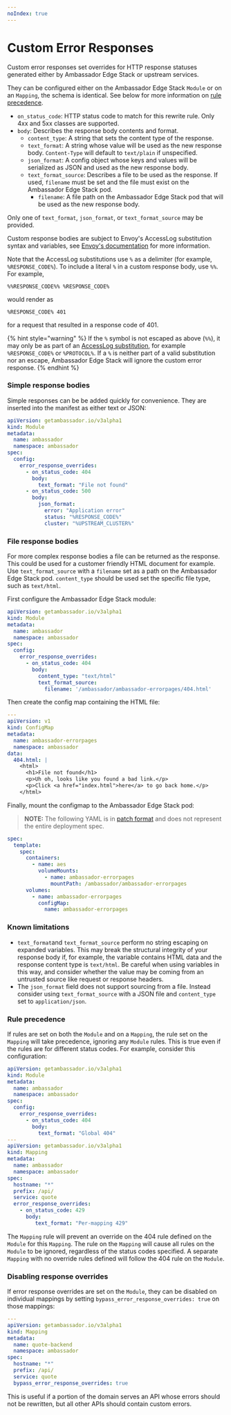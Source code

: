 ```yaml
---
noIndex: true
---
```


# Custom Error Responses

Custom error responses set overrides for HTTP response statuses generated either by Ambassador Edge Stack or upstream services.

They can be configured either on the Ambassador Edge Stack `Module` or on an `Mapping`, the schema is identical. See below for more information on [rule precedence](custom-error-responses.md#rule-precedence).

* `on_status_code`: HTTP status code to match for this rewrite rule. Only 4xx and 5xx classes are supported.
* `body`: Describes the response body contents and format.
  * `content_type`: A string that sets the content type of the response.
  * `text_format`: A string whose value will be used as the new response body. `Content-Type` will default to `text/plain` if unspecified.
  * `json_format`: A config object whose keys and values will be serialized as JSON and used as the new response body.
  * `text_format_source`: Describes a file to be used as the response. If used, `filename` must be set and the file must exist on the Ambassador Edge Stack pod.
    * `filename`: A file path on the Ambassador Edge Stack pod that will be used as the new response body.

Only one of `text_format`, `json_format`, or `text_format_source` may be provided.

Custom response bodies are subject to Envoy's AccessLog substitution syntax and variables, see [Envoy's documentation](https://www.envoyproxy.io/docs/envoy/latest/configuration/observability/access_log/usage#config-access-log-format-strings) for more information.

Note that the AccessLog substitutions use `%` as a delimiter (for example, `%RESPONSE_CODE%`). To include a literal `%` in a custom response body, use `%%`. For example,

```
%%RESPONSE_CODE%% %RESPONSE_CODE%
```

would render as

```
%RESPONSE_CODE% 401
```

for a request that resulted in a response code of 401.

{% hint style="warning" %}
If the `%` symbol is not escaped as above (`%%`), it may only be as part of an [AccessLog substitution](https://www.envoyproxy.io/docs/envoy/latest/configuration/observability/access_log/usage#config-access-log-format-strings), for example `%RESPONSE_CODE%` or `%PROTOCOL%`. If a `%` is neither part of a valid substitution nor an escape, Ambassador Edge Stack will ignore the custom error response.
{% endhint %}

### Simple response bodies

Simple responses can be be added quickly for convenience. They are inserted into the manifest as either text or JSON:

```yaml
apiVersion: getambassador.io/v3alpha1
kind: Module
metadata:
  name: ambassador
  namespace: ambassador
spec:
  config:
    error_response_overrides:
      - on_status_code: 404
        body:
          text_format: "File not found"
      - on_status_code: 500
        body:
          json_format:
            error: "Application error"
            status: "%RESPONSE_CODE%"
            cluster: "%UPSTREAM_CLUSTER%"
```

### File response bodies

For more complex response bodies a file can be returned as the response. This could be used for a customer friendly HTML document for example. Use `text_format_source` with a `filename` set as a path on the Ambassador Edge Stack pod. `content_type` should be used set the specific file type, such as `text/html`.

First configure the Ambassador Edge Stack module:

```yaml
apiVersion: getambassador.io/v3alpha1
kind: Module
metadata:
  name: ambassador
  namespace: ambassador
spec:
  config:
    error_response_overrides:
      - on_status_code: 404
        body:
          content_type: "text/html"
          text_format_source:
            filename: '/ambassador/ambassador-errorpages/404.html'
```

Then create the config map containing the HTML file:

```yaml
---
apiVersion: v1
kind: ConfigMap
metadata:
  name: ambassador-errorpages
  namespace: ambassador
data:
  404.html: |
    <html>
      <h1>File not found</h1>
      <p>Uh oh, looks like you found a bad link.</p>
      <p>Click <a href="index.html">here</a> to go back home.</p>
    </html>
```

Finally, mount the configmap to the Ambassador Edge Stack pod:

> **NOTE:** The following YAML is in [patch format](https://kubernetes.io/docs/tasks/manage-kubernetes-objects/update-api-object-kubectl-patch/) and does not represent the entire deployment spec.

```yaml
spec:
  template:
    spec:
      containers:
        - name: aes
          volumeMounts:
            - name: ambassador-errorpages
              mountPath: /ambassador/ambassador-errorpages
      volumes:
        - name: ambassador-errorpages
          configMap:
            name: ambassador-errorpages
```

### Known limitations

* `text_format`and `text_format_source` perform no string escaping on expanded variables. This may break the structural integrity of your response body if, for example, the variable contains HTML data and the response content type is `text/html`. Be careful when using variables in this way, and consider whether the value may be coming from an untrusted source like request or response headers.
* The `json_format` field does not support sourcing from a file. Instead consider using `text_format_source` with a JSON file and `content_type` set to `application/json`.

### Rule precedence

If rules are set on both the `Module` and on a `Mapping`, the rule set on the `Mapping` will take precedence, ignoring any `Module` rules. This is true even if the rules are for different status codes. For example, consider this configuration:

```yaml
apiVersion: getambassador.io/v3alpha1
kind: Module
metadata:
  name: ambassador
  namespace: ambassador
spec:
  config:
    error_response_overrides:
      - on_status_code: 404
        body:
          text_format: "Global 404"
---
apiVersion: getambassador.io/v3alpha1
kind: Mapping
metadata:
  name: ambassador
  namespace: ambassador
spec:
  hostname: "*"
  prefix: /api/
  service: quote
  error_response_overrides:
    - on_status_code: 429
      body:
         text_format: "Per-mapping 429"
```

The `Mapping` rule will prevent an override on the 404 rule defined on the `Module` for this `Mapping`. The rule on the `Mapping` will cause all rules on the `Module` to be ignored, regardless of the status codes specified. A separate `Mapping` with no override rules defined will follow the 404 rule on the `Module`.

### Disabling response overrides

If error response overrides are set on the `Module`, they can be disabled on individual mappings by setting `bypass_error_response_overrides: true` on those mappings:

```yaml
---
apiVersion: getambassador.io/v3alpha1
kind: Mapping
metadata:
  name: quote-backend
  namespace: ambassador
spec:
  hostname: "*"
  prefix: /api/
  service: quote
  bypass_error_response_overrides: true
```

This is useful if a portion of the domain serves an API whose errors should not be rewritten, but all other APIs should contain custom errors.

